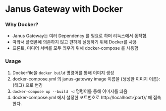 # Janus Gateway with Docker

### Why Docker?

- Janus Gateway는 여러 Dependency 를 필요로 하며 리눅스에서 동작함.
- 따라서 플랫폼에 의존하지 않고 편하게 설정하기 위해 Docker를 사용
- 프론트, 미디어 서버를 모두 띄우기 위해 docker-compose 를 사용함

### Usage

1. Dockerfile을 `docker build` 명령어를 통해 이미지 생성
2. docker-compose.yml 의 janus-gateway image 이름을 {생성한 이미지 이름}:{태그} 으로 변경
3. `docker-compose up --build -d` 명령어를 통해 이미지를 띄움
4. docker-compose.yml 에서 설정한 포트번호로 http://localhost:{port}/ 에 접속한다.
